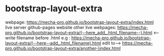 # bootstrap-layout-extra
webpage: https://mecha-pro.github.io/bootstrap-layout-extra/index.html 
live server github-pages
website
other live webpages: 
https://mecha-pro.github.io/bootstrap-layout-extra/(--here_add_.html_filename--).html <-- write filename before .html 
e.g :
https://mecha-pro.github.io/bootstrap-layout-extra/(--here--add_.html_filename).html
edit to--> 
https://mecha-pro.github.io/bootstrap-layout-extra/another-\index.html